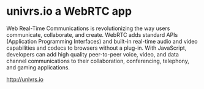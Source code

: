 univrs.io a WebRTC app
======

Web Real-Time Communications is revolutionizing the way users communicate, collaborate, and create. WebRTC adds standard APIs (Application Programming Interfaces) and built-in real-time audio and video capabilities and codecs to browsers without a plug-in. With JavaScript, developers can add high quality peer-to-peer voice, video, and data channel communications to their collaboration, conferencing, telephony, and gaming applications.

http://univrs.io 
